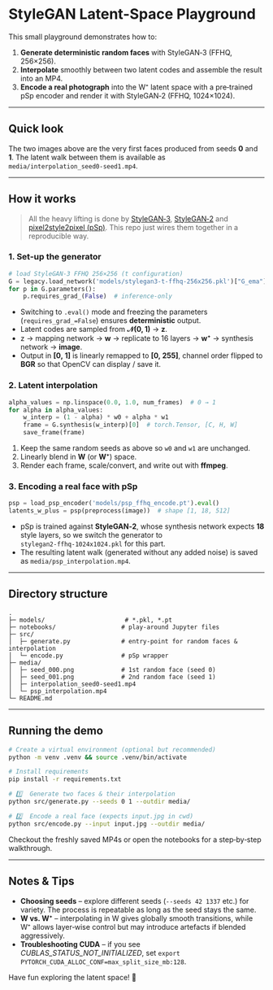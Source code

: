 # StyleGAN Latent-Space Playground

This small playground demonstrates how to:

1. **Generate deterministic random faces** with StyleGAN‑3 (FFHQ, 256×256).
2. **Interpolate** smoothly between two latent codes and assemble the result into an MP4.
3. **Encode a real photograph** into the W⁺ latent space with a pre‑trained pSp encoder and render it with StyleGAN‑2 (FFHQ, 1024×1024).

---

## Quick look

The two images above are the very first faces produced from seeds **0** and **1**.  The latent walk between them is available as `media/interpolation_seed0‑seed1.mp4`.

---

## How it works

> All the heavy lifting is done by [StyleGAN‑3](https://github.com/NVlabs/stylegan3), [StyleGAN‑2](https://github.com/NVlabs/stylegan2) and [pixel2style2pixel (pSp)](https://github.com/eladrich/pixel2style2pixel).  This repo just wires them together in a reproducible way.

### 1. Set‑up the generator

```python
# load StyleGAN‑3 FFHQ 256×256 (t configuration)
G = legacy.load_network('models/stylegan3-t-ffhq-256x256.pkl')["G_ema"].eval()
for p in G.parameters():
    p.requires_grad_(False)  # inference‑only
```

- Switching to `.eval()` mode and freezing the parameters (`requires_grad_=False`) ensures **deterministic** output.
- Latent codes are sampled from **𝒩(0, 1)** → **z**.
- z → mapping network → **w** → replicate to 16 layers → **w⁺** → synthesis network → **image**.
- Output in **[0, 1]** is linearly remapped to **[0, 255]**, channel order flipped to **BGR** so that OpenCV can display / save it.

### 2. Latent interpolation

```python
alpha_values = np.linspace(0.0, 1.0, num_frames)  # 0 → 1
for alpha in alpha_values:
    w_interp = (1 - alpha) * w0 + alpha * w1
    frame = G.synthesis(w_interp)[0]  # torch.Tensor, [C, H, W]
    save_frame(frame)
```

1. Keep the same random seeds as above so `w0` and `w1` are unchanged.
2. Linearly blend in **W** (or **W⁺**) space.
3. Render each frame, scale/convert, and write out with **ffmpeg**.

### 3. Encoding a real face with pSp

```python
psp = load_psp_encoder('models/psp_ffhq_encode.pt').eval()
latents_w_plus = psp(preprocess(image))  # shape [1, 18, 512]
```

- pSp is trained against **StyleGAN‑2**, whose synthesis network expects **18** style layers, so we switch the generator to `stylegan2‑ffhq‑1024x1024.pkl` for this part.
- The resulting latent walk (generated without any added noise) is saved as `media/psp_interpolation.mp4`.

---

## Directory structure

```
.
├─ models/                      # *.pkl, *.pt
├─ notebooks/                  # play‑around Jupyter files
├─ src/
│  ├─ generate.py              # entry‑point for random faces & interpolation
│  └─ encode.py                # pSp wrapper
├─ media/
│  ├─ seed_000.png             # 1st random face (seed 0)
│  ├─ seed_001.png             # 2nd random face (seed 1)
│  ├─ interpolation_seed0‑seed1.mp4
│  └─ psp_interpolation.mp4
└─ README.md
```

---

## Running the demo

```bash
# Create a virtual environment (optional but recommended)
python -m venv .venv && source .venv/bin/activate

# Install requirements
pip install -r requirements.txt

# 1️⃣  Generate two faces & their interpolation
python src/generate.py --seeds 0 1 --outdir media/

# 2️⃣  Encode a real face (expects input.jpg in cwd)
python src/encode.py --input input.jpg --outdir media/
```

Checkout the freshly saved MP4s or open the notebooks for a step‑by‑step walkthrough.

---

## Notes & Tips

- **Choosing seeds** – explore different seeds (`--seeds 42 1337` etc.) for variety.  The process is repeatable as long as the seed stays the same.
- **W vs. W⁺** – interpolating in W gives globally smooth transitions, while W⁺ allows layer‑wise control but may introduce artefacts if blended aggressively.
- **Troubleshooting CUDA** – if you see *CUBLAS\_STATUS\_NOT\_INITIALIZED*, set `export PYTORCH_CUDA_ALLOC_CONF=max_split_size_mb:128`.

Have fun exploring the latent space! 🎉

